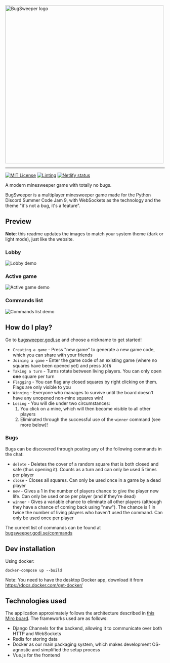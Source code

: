 <picture>
  <source media="(prefers-color-scheme: dark)" srcset="https://user-images.githubusercontent.com/65498475/181659011-5d3aa919-1dcf-4507-b443-2d9ca8d25641.svg">
  <source media="(prefers-color-scheme: light)" srcset="https://user-images.githubusercontent.com/65498475/180652320-46cf78bb-ecd0-4305-a37c-09fb9bdea69b.svg">
  <img alt="BugSweeper logo" width="500" src="="https://user-images.githubusercontent.com/65498475/181659011-5d3aa919-1dcf-4507-b443-2d9ca8d25641.svg">
</picture><hr>
                                                                                                                                                      
[![MIT License](https://img.shields.io/github/license/Artful-Angels/code-jam)](https://github.com/Artful-Angels/code-jam/blob/main/LICENSE) [![Linting](https://github.com/Artful-Angels/code-jam/actions/workflows/lint.yaml/badge.svg)](https://github.com/Artful-Angels/code-jam/actions/workflows/lint.yaml) [![Netlify status](https://api.netlify.com/api/v1/badges/5ed196e8-5c53-4afb-a00f-977ce3bcfdf0/deploy-status)](https://app.netlify.com/sites/bugsweeper-dev/deploys)
                                                                                                                                                     
A modern minesweeper game with totally no bugs.

BugSweeper is a multiplayer minesweeper game made for the Python Discord Summer Code Jam 9, with WebSockets as the technology and the theme "it's not a bug, it's a feature".


## Preview

<note>

**Note**: this readme updates the images to match your system theme (dark or light mode), just like the website.

</note>

### Lobby
<picture>
  <source media="(prefers-color-scheme: dark)" srcset="https://user-images.githubusercontent.com/65498475/182606217-444f7e83-7c92-45e6-9b9b-abe289919a38.png">
  <source media="(prefers-color-scheme: light)" srcset="https://user-images.githubusercontent.com/65498475/182606302-def0c144-e147-4990-95fb-2a188f983a69.png">
  <img alt="Lobby demo" src="https://user-images.githubusercontent.com/65498475/182605418-a0c26207-5b7c-4849-a649-ec588e68b9f8.png">
</picture>

### Active game

<picture>
  <source media="(prefers-color-scheme: dark)" srcset="https://user-images.githubusercontent.com/65498475/182603512-134b03f2-1236-4bc2-9e4a-d7deed56cd9a.png">
  <source media="(prefers-color-scheme: light)" srcset="https://user-images.githubusercontent.com/65498475/182604532-8eab598e-d228-43f1-aec8-c312497ec6a1.png">
  <img alt="Active game demo" src="https://user-images.githubusercontent.com/65498475/182605653-9cc1a8ed-4fb5-4037-9f02-357517f2faa7.png">
</picture>


### Commands list

<picture>
  <source media="(prefers-color-scheme: dark)" srcset="https://user-images.githubusercontent.com/65498475/182605242-4084cf70-3f1a-48fb-b903-59387a6f2213.png">
  <source media="(prefers-color-scheme: light)" srcset="https://user-images.githubusercontent.com/65498475/182605418-a0c26207-5b7c-4849-a649-ec588e68b9f8.png">
  <img alt="Commands list demo" src="https://user-images.githubusercontent.com/65498475/182605242-4084cf70-3f1a-48fb-b903-59387a6f2213.png">
</picture>


## How do I play?

Go to [bugsweeper.godi.se](https://bugsweeper.godi.se) and choose a nickname to get started!

- `Creating a game` - Press "new game" to generate a new game code, which you can share with your friends
- `Joining a game` - Enter the game code of an existing game (where no squares have been opened yet) and press `JOIN`
- `Taking a turn` - Turns rotate between living players. You can only open **one** square per turn
- `Flagging` - You can flag any closed squares by right clicking on them. Flags are only visible to you
- `Winning` - Everyone who manages to survive until the board doesn't have any unopened non-mine squares win!
- `Losing` - You will die under two circumstances:
  1. You click on a mine, which will then become visible to all other players
  2. Eliminated through the successful use of the `winner` command (see more below)!


### Bugs

Bugs can be discovered through posting any of the following commands in the chat:

- `delete` - Deletes the cover of a random square that is both closed and safe (thus opening it). Counts as a turn and can only be used 5 times per player
- `close` - Closes all squares. Can only be used once in a game by a dead player
- `new` - Gives a 1 in the number of players chance to give the player new life. Can only be used once per player (and if they're dead)
- `winner` - Gives a variable chance to eliminate all other players (although they have a chance of coming back using "new"). The chance is 1 in twice the number of living players who haven't used the command. Can only be used once per player

The current list of commands can be found at [bugsweeper.godi.se/commands](https://bugsweeper.godi.se/commands)


## Dev installation

Using docker:
```shell
docker-compose up --build
```
Note: You need to have the desktop Docker app, download it from https://docs.docker.com/get-docker/


## Technologies used

The application approximately follows the architecture described in [this Miro board](https://miro.com/app/board/uXjVOj0M0wU=/?share_link_id=644032710468). The frameworks used are as follows:

- Django Channels for the backend, allowing it to communicate over both HTTP and WebSockets
- Redis for storing data
- Docker as our main packaging system, which makes development OS-agnostic and simplified the setup process
- Vue.js for the frontend
